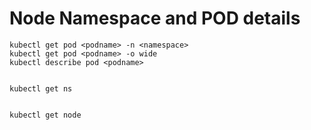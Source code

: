 # Node Namespace and POD details

```
kubectl get pod <podname> -n <namespace>
kubectl get pod <podname> -o wide
kubectl describe pod <podname>


kubectl get ns


kubectl get node
```

